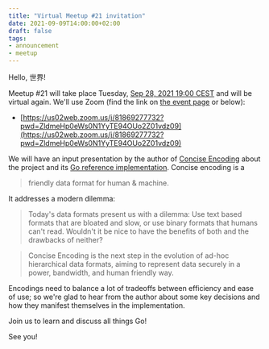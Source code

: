 ```yaml
---
title: "Virtual Meetup #21 invitation"
date: 2021-09-09T14:00:00+02:00
draft: false
tags:
- announcement
- meetup
---
```


Hello, 世界!

Meetup #21 will take place Tuesday, [Sep 28,
2021 19:00 CEST](https://www.meetup.com/Leipzig-Golang/events/275871284/) and will be
virtual again. We'll use Zoom (find the link on [the event
page](https://www.meetup.com/Leipzig-Golang/events/275871284/) or below):

* [https://us02web.zoom.us/j/81869277732?pwd=ZldmeHp0eWs0N1YyTE94OUo2Z01vdz09](https://us02web.zoom.us/j/81869277732?pwd=ZldmeHp0eWs0N1YyTE94OUo2Z01vdz09)

We will have an input presentation by the author of [Concise
Encoding](https://concise-encoding.org/) about the project and its [Go
reference implementation](https://github.com/kstenerud/go-concise-encoding).
Concise encoding is a

> friendly data format for human & machine.

It addresses a modern dilemma:

> Today's data formats present us with a dilemma: Use text based formats that
> are bloated and slow, or use binary formats that humans can't read. Wouldn't
> it be nice to have the benefits of both and the drawbacks of neither?

> Concise Encoding is the next step in the evolution of ad-hoc hierarchical
> data formats, aiming to represent data securely in a power, bandwidth, and
> human friendly way.


Encodings need to balance a lot of tradeoffs between efficiency and ease of use; so
we're glad to hear from the author about some key decisions and how they manifest
themselves in the implementation.

Join us to learn and discuss all things Go!

See you!


<!--

TODO: outreach.

-->
